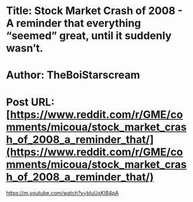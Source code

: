 # Title: Stock Market Crash of 2008 - A reminder that everything “seemed” great, until it suddenly wasn’t.
# Author: TheBoiStarscream
# Post URL: [https://www.reddit.com/r/GME/comments/micoua/stock_market_crash_of_2008_a_reminder_that/](https://www.reddit.com/r/GME/comments/micoua/stock_market_crash_of_2008_a_reminder_that/)


https://m.youtube.com/watch?v=bluUxKIB4pA